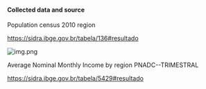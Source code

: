 #### Collected data and source

Population census 2010 region

https://sidra.ibge.gov.br/tabela/136#resultado

![img.png](img.png)

Average Nominal Monthly Income by region PNADC--TRIMESTRAL

https://sidra.ibge.gov.br/tabela/5429#resultado


